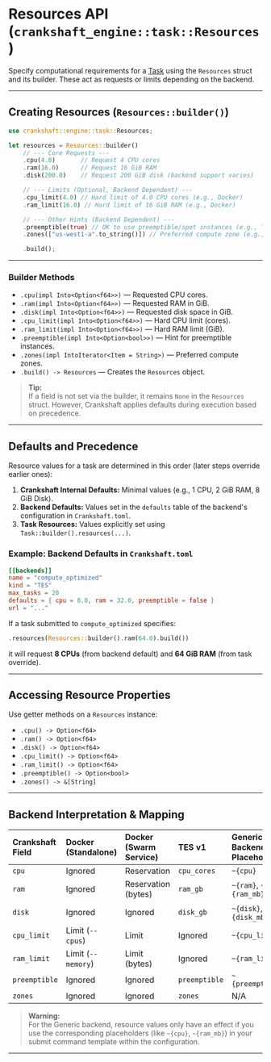 # Resources API (`crankshaft_engine::task::Resources`)

Specify computational requirements for a [Task](./task.md) using the `Resources` struct and its builder. These act as requests or limits depending on the backend.

---

## Creating Resources (`Resources::builder()`)

```rust
use crankshaft::engine::task::Resources;

let resources = Resources::builder()
    // --- Core Requests ---
    .cpu(4.0)       // Request 4 CPU cores
    .ram(16.0)      // Request 16 GiB RAM
    .disk(200.0)    // Request 200 GiB disk (backend support varies)

    // --- Limits (Optional, Backend Dependent) ---
    .cpu_limit(4.0) // Hard limit of 4.0 CPU cores (e.g., Docker)
    .ram_limit(16.0) // Hard limit of 16 GiB RAM (e.g., Docker)

    // --- Other Hints (Backend Dependent) ---
    .preemptible(true) // OK to use preemptible/spot instances (e.g., TES)
    .zones(["us-west1-a".to_string()]) // Preferred compute zone (e.g., TES)

    .build();
```

---

### Builder Methods

- `.cpu(impl Into<Option<f64>>)` — Requested CPU cores.
- `.ram(impl Into<Option<f64>>)` — Requested RAM in GiB.
- `.disk(impl Into<Option<f64>>)` — Requested disk space in GiB.
- `.cpu_limit(impl Into<Option<f64>>)` — Hard CPU limit (cores).
- `.ram_limit(impl Into<Option<f64>>)` — Hard RAM limit (GiB).
- `.preemptible(impl Into<Option<bool>>)` — Hint for preemptible instances.
- `.zones(impl IntoIterator<Item = String>)` — Preferred compute zones.
- `.build() -> Resources` — Creates the `Resources` object.

> **Tip:**  
> If a field is not set via the builder, it remains `None` in the `Resources` struct. However, Crankshaft applies defaults during execution based on precedence.

---

## Defaults and Precedence

Resource values for a task are determined in this order (later steps override earlier ones):

1. **Crankshaft Internal Defaults:** Minimal values (e.g., 1 CPU, 2 GiB RAM, 8 GiB Disk).
2. **Backend Defaults:** Values set in the `defaults` table of the backend's configuration in `Crankshaft.toml`.
3. **Task Resources:** Values explicitly set using `Task::builder().resources(...)`.

### Example: Backend Defaults in `Crankshaft.toml`

```toml
[[backends]]
name = "compute_optimized"
kind = "TES"
max_tasks = 20
defaults = { cpu = 8.0, ram = 32.0, preemptible = false }
url = "..."
```

If a task submitted to `compute_optimized` specifies:

```rust
.resources(Resources::builder().ram(64.0).build())
```

it will request **8 CPUs** (from backend default) and **64 GiB RAM** (from task override).

---

## Accessing Resource Properties

Use getter methods on a `Resources` instance:

- `.cpu() -> Option<f64>`
- `.ram() -> Option<f64>`
- `.disk() -> Option<f64>`
- `.cpu_limit() -> Option<f64>`
- `.ram_limit() -> Option<f64>`
- `.preemptible() -> Option<bool>`
- `.zones() -> &[String]`

---

## Backend Interpretation & Mapping

| Crankshaft Field | Docker (Standalone) | Docker (Swarm Service) | TES v1 | Generic Backend Placeholder | Notes |
|:-----------------|:---------------------|:------------------------|:-------|:-----------------------------|:------|
| `cpu`            | Ignored               | Reservation              | `cpu_cores` | `~{cpu}` | Request/Hint |
| `ram`            | Ignored               | Reservation (bytes)      | `ram_gb` | `~{ram}`, `~{ram_mb}` | Request/Hint (GiB) |
| `disk`           | Ignored               | Ignored                  | `disk_gb` | `~{disk}`, `~{disk_mb}` | Request/Hint (GiB) |
| `cpu_limit`      | Limit (`--cpus`)       | Limit                    | Ignored | `~{cpu_limit}` | Hard Limit |
| `ram_limit`      | Limit (`--memory`)     | Limit (bytes)            | Ignored | `~{ram_limit}` | Hard Limit (GiB) |
| `preemptible`    | Ignored               | Ignored                  | `preemptible` | `~{preemptible}` | Hint |
| `zones`          | Ignored               | Ignored                  | `zones` | N/A | Hint |

> **Warning:**  
> For the Generic backend, resource values only have an effect if you use the corresponding placeholders (like `~{cpu}`, `~{ram_mb}`) in your submit command template within the configuration.

---
